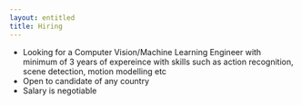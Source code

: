 ```yaml
---
layout: entitled
title: Hiring
---
```

 
 - Looking for a Computer Vision/Machine Learning Engineer with minimum of 3 years of expereince with skills such as action recognition, scene detection, motion modelling etc
 - Open to candidate of any country
 - Salary is negotiable